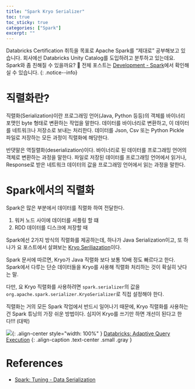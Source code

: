 ```yaml
---
title: "Spark Kryo Serializer"
toc: true
toc_sticky: true
categories: ["Spark"]
excerpt: ""
---
```


Databricks Certification 취득을 목표로 Apache Spark를 “제대로” 공부해보고 있습니다. 회사에선 Databricks Unity Catalog를 도입하려고 분투하고 있는데요. Spark와 좀 친해질 수 있을까요? 🎇 전체 포스트는 [Development - Spark](/topic/development#apache-spark)에서 확인해실 수 있습니다.
{: .notice--info}

# 직렬화란?

직렬화(Serialization)이란 프로그래밍 언어(Java, Python 등등)의 객체를 바이너리 포맷인 byte 형태로 변환하는 작업을 말한다. 데이터를 바이너리로 변환하고, 이 데이터를 네트워크나 저장소로 보내는 처리한다. 데이터를 Json, Csv 또는 Python Pickle 파일로 저장하는 모든 과정이 직렬화에 해당한다.

반댓말은 역질렬화(deserialization)이다. 바이너리로 된 데이터를 프로그래밍 언어의 객체로 변환하는 과정을 말한다. 파일로 저장된 데이터를 프로그래밍 언어에서 읽거나, Response로 받은 네트워크 데이터의 값을 프로그래밍 언어에서 읽는 과정을 말한다.

# Spark에서의 직렬화

Spark은 많은 부분에서 데이터를 직렬화 하여 전달한다.

1. 워커 노드 사이에 데이터를 셔플링 할 떄
2. RDD 데이터를 디스크에 저장할 때

Spark에선 2가지 방식의 직렬화를 제공하는데, 하나가 Java Serialization이고, 또 하나가 요 포스트에서 살펴보는 [Kryo Seriliazation](https://github.com/EsotericSoftware/kryo)이다.

Spark 문서에 따르면, Kryo가 Java 직렬화 보다 보통 10배 정도 빠르다고 한다. Spark에서 다루는 단순 데이터들을 Kryo를 사용해 직렬화 처리하는 것이 확실히 낫다는 말.

다만, 요 Kryo 직렬화를 사용하려면 `spark.serializer`의 값을 `org.apache.spark.serializer.KryoSerializer`로 직접 설정해야 한다.

직렬화는 거의 모든 Spark 작업에서 반드시 일어나기 때문에, Kryo 직렬화를 사용하는 건 Spark 튜닝의 가장 쉬운 방법이다. 심지어 Kryo를 쓰기만 하면 개선이 된다고 한다!!! (대박)

![](https://www.databricks.com/wp-content/uploads/2020/05/blog-adaptive-query-execution-2.png){: .align-center style="width: 100%" }
[Databricks: Adaptive Query Execution](https://www.databricks.com/blog/2020/05/29/adaptive-query-execution-speeding-up-spark-sql-at-runtime.html)
{: .align-caption .text-center .small .gray }


# References

- [Spark: Tuning - Data Serialization](https://spark.apache.org/docs/latest/tuning.html)
